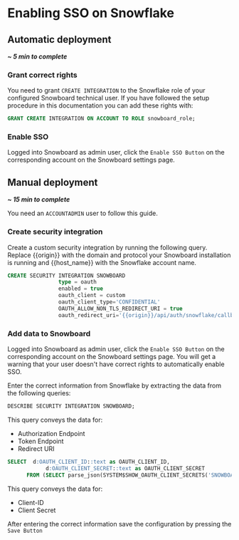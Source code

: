 Enabling SSO on Snowflake 
===========

## Automatic deployment

***~ 5 min to complete***

### Grant correct rights
You need to grant `CREATE INTEGRATION` to the Snowflake role of your configured Snowboard technical user.
If you have followed the setup procedure in this documentation you can add these rights with:
```sql
GRANT CREATE INTEGRATION ON ACCOUNT TO ROLE snowboard_role;
```

### Enable SSO
Logged into Snowboard as admin user, click the `Enable SSO Button` on the corresponding account on the Snowboard settings page.


## Manual deployment

***~ 15 min to complete***

You need an `ACCOUNTADMIN` user to follow this guide. 

### Create security integration
Create a custom security integration by running the following query. Replace {{origin}} with the domain and protocol your Snowboard installation is running and {{host_name}} with the Snowflake account name.
```sql
CREATE SECURITY INTEGRATION SNOWBOARD
                type = oauth
                enabled = true
                oauth_client = custom
                oauth_client_type='CONFIDENTIAL'
                OAUTH_ALLOW_NON_TLS_REDIRECT_URI = true
                oauth_redirect_uri='{{origin}}/api/auth/snowflake/callback/{{host_name}}';
```

### Add data to Snowboard
Logged into Snowboard as admin user, click the `Enable SSO Button` on the corresponding account on the Snowboard settings page.
You will get a warning that your user doesn't have correct rights to automatically enable SSO.

Enter the correct information from Snowflake by extracting the data from the following queries:
```sql
DESCRIBE SECURITY INTEGRATION SNOWBOARD;
```
This query conveys the data for:
- Authorization Endpoint
- Token Endpoint
- Redirect URI

```sql
SELECT  d:OAUTH_CLIENT_ID::text as OAUTH_CLIENT_ID, 
            d:OAUTH_CLIENT_SECRET::text as OAUTH_CLIENT_SECRET 
      FROM (SELECT parse_json(SYSTEM$SHOW_OAUTH_CLIENT_SECRETS('SNOWBOARD')) as d);
```
This query conveys the data for:
- Client-ID
- Client Secret

After entering the correct information save the configuration by pressing the `Save Button`
